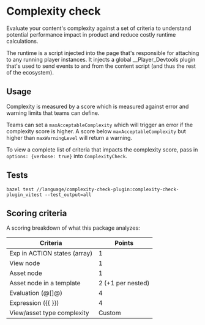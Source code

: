 # Complexity check

Evaluate your content's complexity against a set of criteria to understand potential performance impact in product and reduce costly runtime calculations.

The runtime is a script injected into the page that's responsible for attaching to any running player instances. It injects a global __Player_Devtools plugin that's used to send events to and from the content script (and thus the rest of the ecosystem).

## Usage

Complexity is measured by a score which is measured against error and warning limits that teams can define.

Teams can set a `maxAcceptableComplexity` which will trigger an error if the complexity score is higher. A score below `maxAcceptableComplexity` but higher than `maxWarningLevel` will return a warning.

To view a complete list of criteria that impacts the complexity score, pass in `options: {verbose: true}` into `ComplexityCheck`.

## Tests

`bazel test //language/complexity-check-plugin:complexity-check-plugin_vitest --test_output=all`

## Scoring criteria

A scoring breakdown of what this package analyzes:

| Criteria                      | Points            |
|-------------------------------|-------------------|
| Exp in ACTION states (array)  | 1                 |
| View node                     | 1                 |
| Asset node                    | 1                 |
| Asset node in a template      | 2 (+1 per nested) |
| Evaluation (@[]@)             | 4                 |
| Expression ({{ }})            | 4                 |
| View/asset type complexity    | Custom            |
